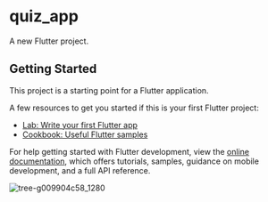 # quiz_app

A new Flutter project.

## Getting Started

This project is a starting point for a Flutter application.

A few resources to get you started if this is your first Flutter project:

- [Lab: Write your first Flutter app](https://docs.flutter.dev/get-started/codelab)
- [Cookbook: Useful Flutter samples](https://docs.flutter.dev/cookbook)

For help getting started with Flutter development, view the
[online documentation](https://docs.flutter.dev/), which offers tutorials,
samples, guidance on mobile development, and a full API reference.

![tree-g009904c58_1280](https://user-images.githubusercontent.com/108536566/221372570-1cd6b4e6-453a-467e-bed0-bbd6b0dfb696.jpg)
